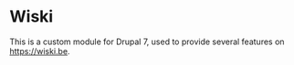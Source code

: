 # Wiski
This is a custom module for Drupal 7, used to provide several features on https://wiski.be.
